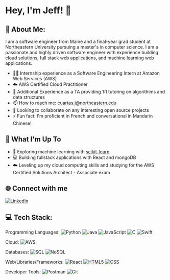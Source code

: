 # Hey, I'm Jeff! 👋

<!--
**jcport1/jcport1** is a ✨ _special_ ✨ repository because its `README.md` (this file) appears on your GitHub profile.

Here are some ideas to get you started:

- 🔭 I’m currently working on ...
- 🌱 I’m currently learning ...
- 👯 I’m looking to collaborate on ...
- 🤔 I’m looking for help with ...
- 💬 Ask me about ...
- 📫 How to reach me: ...
- 😄 Pronouns: ...
- ⚡ Fun fact: ...
-->
## 💫 About Me:

I am a software engineer from Maine and a final-year grad student at Northeastern University pursuing a master's in computer science. I am a passionate and highly driven software engineer with experience building cloud solutions, full stack web applications, and machine learning web applications. 

- 👨‍💻 Internship experience as a Software Engineering Intern at Amazon Web Services (AWS)
- ☁️ AWS Certified Cloud Practitioner
- 🌱 Additional Experience as a TA providing 1:1 tutoring on algorithims and data structures
- 📫 How to reach me: cuartas.j@northeastern.edu
- 👯 Looking to collaborate on any interesting open source projects
- ⚡ Fun fact: I'm proficient in French and conversational in Mandarin Chinese! 

## 🚀 What I'm Up To
- 🤖 Exploring machine learning with [scikit-learn](https://scikit-learn.org/)
- 💻 Building fullstack applications with React and mongoDB
- ☁️ Leveling up my cloud computing skills and studying for the AWS Certified Solutions Architect - Associate exam

## 🌐 Connect with me
[![LinkedIn](https://img.shields.io/badge/LinkedIn-%230077B5.svg?logo=linkedin&logoColor=white)](https://www.linkedin.com/in/jeff-cuartas/)

## 💻 Tech Stack:
Programming Languages:
![Python](https://img.shields.io/badge/python-%233776AB.svg?style=for-the-badge&logo=python&logoColor=white) 
![Java](https://img.shields.io/badge/java-%23ED8B00.svg?style=for-the-badge&logo=java&logoColor=white) 
![JavaScript](https://img.shields.io/badge/javascript-%23323330.svg?style=for-the-badge&logo=javascript&logoColor=%23F7DF1E) 
![C](https://img.shields.io/badge/C-00599C?style=for-the-badge&logo=c&logoColor=white) 
![Swift](https://img.shields.io/badge/swift-F54A2A?style=for-the-badge&logo=swift&logoColor=white)

Cloud: 
![AWS](https://img.shields.io/badge/AWS-%23FF9900.svg?style=for-the-badge&logo=amazon-aws&logoColor=white)

Databases: 
![SQL](https://img.shields.io/badge/sql-%2307405e.svg?style=for-the-badge&logo=postgresql&logoColor=white)
![NoSQL](https://img.shields.io/badge/MongoDB-%234ea94b.svg?style=for-the-badge&logo=mongodb&logoColor=white)

Web/Libraries/Frameworks:
![React](https://img.shields.io/badge/react-%2320232a.svg?style=for-the-badge&logo=react&logoColor=%2361DAFB)
![HTML5](https://img.shields.io/badge/html5-%23E34F26.svg?style=for-the-badge&logo=html5&logoColor=white) 
![CSS](https://img.shields.io/badge/css-%231572B6.svg?style=for-the-badge&logo=css3&logoColor=white) 

Developer Tools: 
![Postman](https://img.shields.io/badge/Postman-FF6C37?style=for-the-badge&logo=postman&logoColor=white) 
![Git](https://img.shields.io/badge/git-%23F05033.svg?style=for-the-badge&logo=git&logoColor=white)
